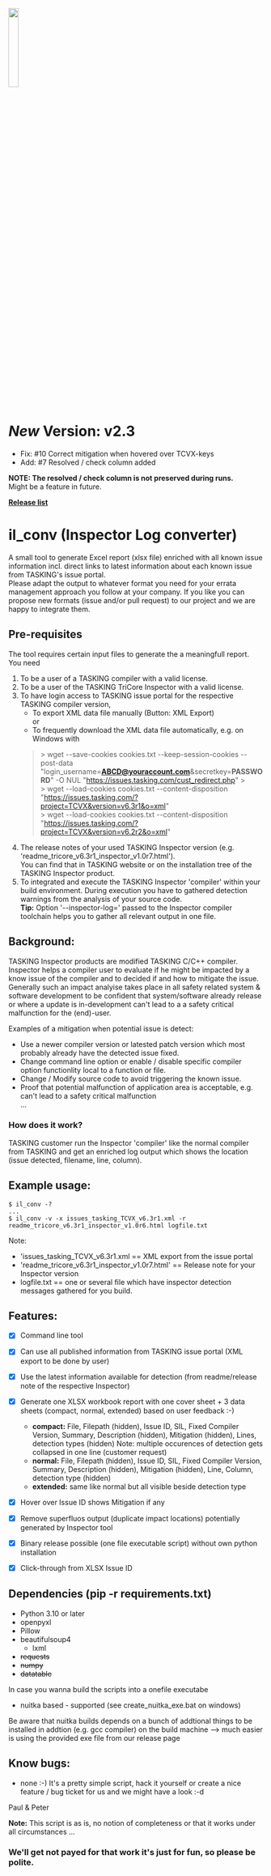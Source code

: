 <p>
  <img src="res/logo.png" width="20%">
</p>

# *New* Version: v2.3
- Fix:      #10 Correct mitigation when hovered over TCVX-keys
- Add:      #7 Resolved / check column added
  
**NOTE: The resolved / check column is not preserved during runs.**  
Might be a feature in future.

**[Release list](RELEASES.md)**

# **il_conv** (**I**nspector **L**og **conv**erter)
A small tool to generate Excel  report (xlsx file) enriched with all known issue information incl. direct links to latest information about each known issue from TASKING's issue portal.  
Please adapt the output to whatever format you need for your errata management approach you follow at your company. If you like you can propose new formats (issue and/or pull request) to our project and we are happy to integrate them.

## Pre-requisites
The tool requires certain input files to generate the a meaningfull report.  
You need
1. To be a user of a TASKING compiler with a valid license.
2. To be a user of the TASKING TriCore Inspector with a valid license.
3. To have login access to TASKING issue portal for the respective TASKING compiler version,
   - To export XML data file manually (Button: XML Export)  
     or
   - To frequently download the XML data file automatically, e.g. on Windows with
   > \> wget --save-cookies cookies.txt --keep-session-cookies --post-data "login_username=**ABCD@youraccount.com**&secretkey=**PASSWORD**" -O NUL "https://issues.tasking.com/cust_redirect.php"
     \>  
     \> wget --load-cookies cookies.txt --content-disposition "https://issues.tasking.com/?project=TCVX&version=v6.3r1&o=xml"  
     \> wget --load-cookies cookies.txt --content-disposition "https://issues.tasking.com/?project=TCVX&version=v6.2r2&o=xml"  
4. The release notes of your used TASKING Inspector version (e.g. 'readme_tricore_v6.3r1_inspector_v1.0r7.html').  
   You can find that in TASKING website or on the installation tree of the TASKING Inspector product.
5. To integrated and execute the TASKING Inspector 'compiler' within your build environment. During execution you have to gathered detection warnings from the analysis of your source code.  
   **Tip:** Option '--inspector-log=<absolute-filename>' passed to the Inspector compiler toolchain helps you to gather all relevant output in one file.
   
## Background:
TASKING Inspector products are modified TASKING C/C++ compiler. Inspector helps a compiler user to evaluate if he might be impacted by a know issue of the compiler and to decided if and how to mitigate the issue. Generally such an impact analyise takes place in all safety related system & software development to be confident that system/software already release or where a update is in-development can't lead to a a safety critical malfunction for the (end)-user.

Examples of a mitigation when potential issue is detect:
- Use a newer compiler version or latested patch version which most probably already have the detected issue fixed.
- Change command line option or enable / disable specific compiler option functionlity local to a function or file.
- Change / Modify source code to avoid triggering the known issue.
- Proof that potential malfunction of application area is acceptable, e.g. can't lead to a safety critical malfunction  
...

### How does it work?
TASKING customer run the Inspector 'compiler' like the normal compiler from TASKING and get an enriched log output which shows the location (issue detected, filename, line, column).

## Example usage:
```
$ il_conv -?
...
$ il_conv -v -x issues_tasking_TCVX_v6.3r1.xml -r readme_tricore_v6.3r1_inspector_v1.0r6.html logfile.txt
```
Note:  
- 'issues_tasking_TCVX_v6.3r1.xml               == XML export from the issue portal
- 'readme_tricore_v6.3r1_inspector_v1.0r7.html' == Release note for your Inspector version
- logfile.txt                                   == one or several file which have inspector detection messages gathered for you build.

## Features:
- [x] Command line tool
- [x] Can use all published information from TASKING issue portal (XML export to be done by user)
- [x] Use the latest information available for detection (from readme/release note of the respective Inspector)
- [x] Generate one XLSX workbook report with one cover sheet + 3 data sheets (compact, normal, extended) based on user feedback :-)
  - **compact:** File, Filepath (hidden), Issue ID, SIL, Fixed Compiler Version, Summary, Description (hidden), Mitigation (hidden), Lines, detection types (hidden)
  Note: multiple occurences of detection gets collapsed in one line (customer request)  
  - **normal:** File, Filepath (hidden), Issue ID, SIL, Fixed Compiler Version, Summary, Description (hidden), Mitigation (hidden), Line, Column, detection type (hidden) 
  - **extended:** same like normal but all visible beside detection type
- [x] Hover over Issue ID shows Mitigation if any
- [x] Remove superfluos output (duplicate impact locations) potentially generated by Inspector tool
- [x] Binary release possible (one file executable script) without own python installation
- [x] Click-through from XLSX Issue ID  


## Dependencies (pip -r requirements.txt)
- Python 3.10 or later
- openpyxl
- Pillow
- beautifulsoup4
  - lxml 
- ~~requests~~
- ~~numpy~~
- ~~datatable~~

In case you wanna build the scripts into a onefile executabe
- nuitka based - supported (see create_nuitka_exe.bat on windows)

Be aware that nuitka builds depends on a bunch of addtional things to be installed in addtion (e.g. gcc compiler) on the build machine
--> much easier is using the provided exe file from our release page

## Know bugs: 
- none :-)
  It's a pretty simple script, hack it yourself or create a nice feature / bug ticket for us and we might have a look :-d

Paul & Peter

**Note:** 
This script is as is, no notion of completeness or that it works under all circumstances ...
### We'll get not payed for that work it's just for fun, so please be polite.
